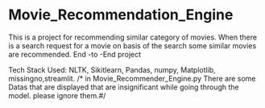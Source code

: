 # Movie_Recommendation_Engine
This is a project for recommending similar category of movies. When there is a search request for a movie on basis of the search some similar movies are recommended.
End -to -End project

Tech Stack Used: NLTK, Sikitlearn, Pandas, numpy, Matplotlib, missingno,streamlit.
/* in Movie_Recommender_Engine.py There are some Datas that are displayed that are insignificant while going through the model. please ignore them.#/

